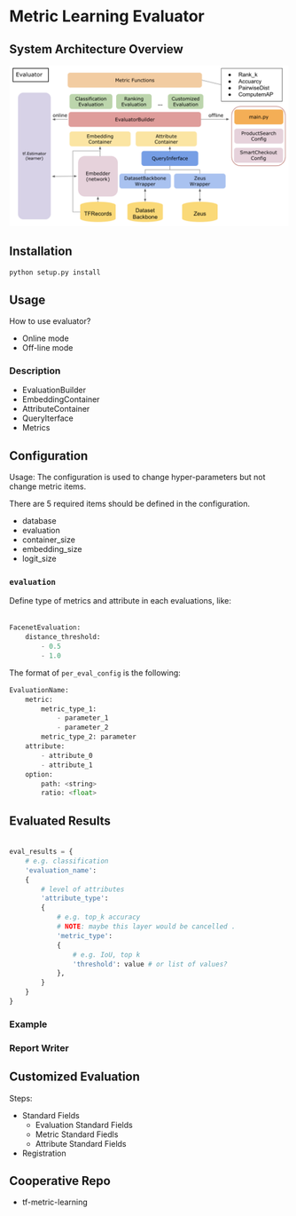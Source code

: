 # Metric Learning Evaluator

## System Architecture Overview

![](figures/tf-metric-evaluator_v0.2.png)

## Installation

```
python setup.py install
```

## Usage
How to use evaluator?
- Online mode
- Off-line mode

### Description
- EvaluationBuilder
- EmbeddingContainer
- AttributeContainer
- QueryIterface
- Metrics

## Configuration

Usage:
     The configuration is used to change hyper-parameters but not change metric items.

There are 5 required items should be defined in the configuration.
- database
- evaluation
- container_size
- embedding_size
- logit_size


### `evaluation`

Define type of metrics and attribute in each evaluations, like:

```python

FacenetEvaluation:
    distance_threshold:
        - 0.5
        - 1.0
```

The format of `per_eval_config` is the following:
```python
EvaluationName:
    metric:
        metric_type_1:
            - parameter_1
            - parameter_2
        metric_type_2: parameter
    attribute:
        - attribute_0
        - attribute_1
    option:
        path: <string>
        ratio: <float>
```


## Evaluated Results

```python

eval_results = {
    # e.g. classification
    'evaluation_name':
    {
        # level of attributes
        'attribute_type':
        {
            # e.g. top_k accuracy
            # NOTE: maybe this layer would be cancelled .
            'metric_type':
            {
                # e.g. IoU, top k
                'threshold': value # or list of values?
            },
        }
    }
}

```

### Example

### Report Writer

## Customized Evaluation

Steps:

- Standard Fields
  - Evaluation Standard Fields
  - Metric Standard Fiedls
  - Attribute Standard Fields
- Registration


## Cooperative Repo
- tf-metric-learning
